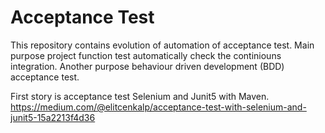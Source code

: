 # Acceptance Test
This repository contains evolution of automation of acceptance test. 
Main purpose project function test automatically check the continiouns integration. 
Another purpose behaviour driven development (BDD) acceptance test.

First story is acceptance test Selenium and Junit5 with Maven. https://medium.com/@elitcenkalp/acceptance-test-with-selenium-and-junit5-15a2213f4d36
